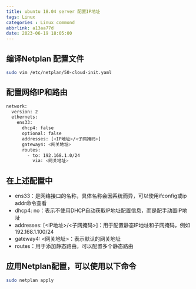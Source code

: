 ```yaml
---
title: ubuntu 18.04 server 配置IP地址
tags: Linux
categories : Linux commond
abbrlink: a13aa77d
date: 2023-06-19 18:05:00
---
```


## 编译Netplan 配置文件

```bash
sudo vim /etc/netplan/50-cloud-init.yaml
```

## 配置网络IP和路由

```bash
network:
  version: 2
  ethernets:
    ens33:
      dhcp4: false
      optional: false
      addresses: [<IP地址>/<子网掩码>]
      gateway4: <网关地址>
      routes:
        - to: 192.168.1.0/24
          via: <网关地址>
```

## 在上述配置中

- ens33：是网络接口的名称，具体名称会因系统而异，可以使用ifconfig或ip addr命令查看
- dhcp4: no：表示不使用DHCP自动获取IP地址配置信息，而是配手动置IP地址
- addresses: [<IP地址>/<子网掩码>]：用于配置静态IP地址和子网掩码，例如192.168.1.100/24
- gateway4: <网关地址>：表示默认的网关地址
- routes：用于添加静态路由，可以配置多个静态路由

## 应用Netplan配置，可以使用以下命令

```bash
sudo netplan apply
```
